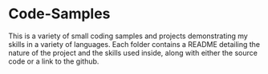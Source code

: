 # Code-Samples
This is a variety of small coding samples and projects demonstrating my skills in a variety of languages. Each folder contains a README detailing the nature of the
project and the skills used inside, along with either the source code or a link to the github.
